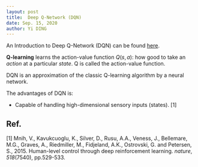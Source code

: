 ```yaml
---
layout: post
title:  Deep Q-Network (DQN)
date: Sep. 15, 2020
author: Yi DING
---
```


An Introduction to Deep Q-Network (DQN) can be found [here](https://medium.com/@jonathan_hui/rl-dqn-deep-q-network-e207751f7ae4). 

**Q-learning** learns the action-value function $Q(s, a)$: how good to take an *action* at a particular *state*. Q is called the action-value function.

DQN is an approximation of the classic Q-learning algorithm by a neural network.



The advantages of DQN is:

* Capable of handling high-dimensional sensory inputs (states). [1]



## Ref.

[1] Mnih, V., Kavukcuoglu, K., Silver, D., Rusu, A.A., Veness, J., Bellemare, M.G., Graves, A., Riedmiller, M., Fidjeland, A.K., Ostrovski, G. and Petersen, S., 2015. Human-level control through deep reinforcement learning. *nature*, *518*(7540), pp.529-533.

